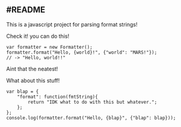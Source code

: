 #README
---
This is a javascript project for parsing format strings!

Check it! you can do this!

	var formatter = new Formatter();
	formatter.format("Hello, {world}!", {"world": "MARS!"});
	// -> "Hello, world!!"
	
Aint that the neatest!

What about this stuff!

	var blap = {
		"format": function(fmtString){
			return "IDK what to do with this but whatever.";
		};
	};
	console.log(formatter.format("Hello, {blap}", {"blap": blap}));
